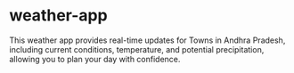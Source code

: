 # weather-app
This weather app provides real-time updates for Towns in Andhra Pradesh, including current conditions, temperature, and potential precipitation, allowing you to plan your day with confidence. 
